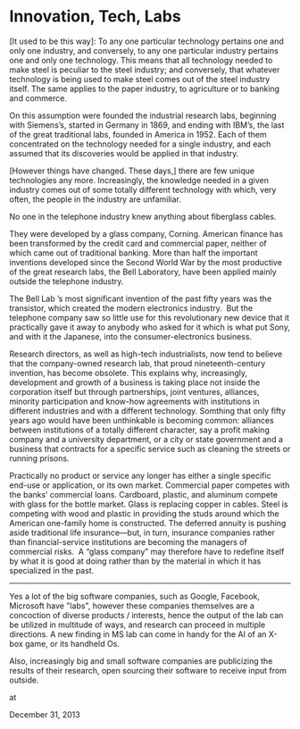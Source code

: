# Innovation, Tech, Labs
[It used to be this way]: To any one particular technology pertains one and only one industry, and conversely, to any one particular industry pertains one and only one technology. This means that all technology needed to make steel is peculiar to the steel industry; and conversely, that whatever technology is being used to make steel comes out of the steel industry itself. The same applies to the paper industry, to agriculture or to banking and commerce.

On this assumption were founded the industrial research labs, beginning with Siemens’s, started in Germany in 1869, and ending with IBM’s, the last of the great traditional labs, founded in America in 1952. Each of them concentrated on the technology needed for a single industry, and each assumed that its discoveries would be applied in that industry.

[However things have changed. These days,] there are few unique technologies any more. Increasingly, the knowledge needed in a given industry comes out of some totally different technology with which, very often, the people in the industry are unfamiliar.

No one in the telephone industry knew anything about fiberglass cables.

They were developed by a glass company, Corning. American finance has been transformed by the credit card and commercial paper, neither of which came out of traditional banking. More than half the important inventions developed since the Second World War by the most productive of the great research labs, the Bell Laboratory, have been applied mainly outside the telephone industry.

The Bell Lab ’s most significant invention of the past fifty years was the transistor, which created the modern electronics industry.  But the telephone company saw so little use for this revolutionary new device that it practically gave it away to anybody who asked for it which is what put Sony, and with it the Japanese, into the consumer-electronics business.

Research directors, as well as high-tech industrialists, now tend to believe that the company-owned research lab, that proud nineteenth-century invention, has become obsolete. This explains why, increasingly, development and growth of a business is taking place not inside the corporation itself but through partnerships, joint ventures, alliances, minority participation and know-how agreements with institutions in different industries and with a different technology. Somthing that only fifty years ago would have been unthinkable is becoming common: alliances between institutions of a totally different character, say a profit making company and a university department, or a city or state government and a business that contracts for a specific service such as cleaning the streets or running prisons.

Practically no product or service any longer has either a single specific end-use or application, or its own market. Commercial paper competes with the banks’ commercial loans. Cardboard, plastic, and aluminum compete with glass for the bottle market. Glass is replacing copper in cables. Steel is competing with wood and plastic in providing the studs around which the American one-family home is constructed. The deferred annuity is pushing aside traditional life insurance—but, in turn, insurance companies rather than financial-service institutions are becoming the managers of commercial risks.  A “glass company” may therefore have to redefine itself by what it is good at doing rather than by the material in which it has specialized in the past.

---

Yes a lot of the big software companies, such as Google, Facebook, Microsoft have "labs", however these companies themselves are a concoction of diverse products / interests, hence the output of the lab can be utilized in multitude of ways, and research can proceed in multiple directions. A new finding in MS lab can come in handy for the AI of an X-box game, or its handheld Os.

Also, increasingly big and small software companies are publicizing the results of their research, open sourcing their software to receive input from outside. 







at

December 31, 2013















